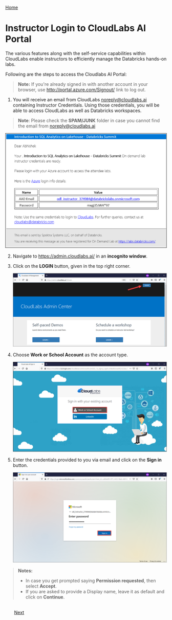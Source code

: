 [Home](./../README.md)

# Instructor Login to CloudLabs AI Portal 

The various features along with the self-service capabilities within CloudLabs enable instructors to efficiently manage the Databricks hands-on labs.

Following are the steps to access the Cloudlabs AI Portal:

>**Note:** If you're already signed in with another account in your browser, use <http://portal.azure.com/Signout/> link to log out.

1. You will receive an email from CloudLabs <noreply@cloudlabs.ai> containing Instructor Credentials. Using those credentials, you will be able to access CloudLabs as well as Databricks workspaces.

>**Note**: Please check the **SPAM/JUNK** folder in case you cannot find the email from <noreply@cloudlabs.ai>

   ![](media/image00.png)

2. Navigate to <https://admin.cloudlabs.ai/> in an **incognito window**. 

3. Click on the **LOGIN** button, given in the top right corner.

   ![](media/image01.png)

4. Choose **Work or School Account** as the account type.
    
   ![](media/image02.png) 
    
5. Enter the credentials provided to you via email and click on the **Sign in** button.

   ![](media/image03.png) 
  
> **Notes:** 
> - In case you get prompted saying **Permission requested**, then select **Accept**.
> - If you are asked to provide a Display name, leave it as default and click on **Continue**.
>  
 

&nbsp;&nbsp;&nbsp;&nbsp;&nbsp;&nbsp;&nbsp;&nbsp;&nbsp;&nbsp;&nbsp;&nbsp;&nbsp;&nbsp;&nbsp;&nbsp;&nbsp;&nbsp;&nbsp;&nbsp;&nbsp;&nbsp;&nbsp;&nbsp;&nbsp;&nbsp;&nbsp;&nbsp;&nbsp;&nbsp;&nbsp;&nbsp;&nbsp;&nbsp;&nbsp;&nbsp;&nbsp;&nbsp;&nbsp;&nbsp;&nbsp;&nbsp;&nbsp;&nbsp;&nbsp;&nbsp;&nbsp;&nbsp;&nbsp;&nbsp;&nbsp;&nbsp;&nbsp;&nbsp;&nbsp;&nbsp;&nbsp;&nbsp;&nbsp;&nbsp;&nbsp;&nbsp;&nbsp;&nbsp;&nbsp;&nbsp;&nbsp;&nbsp;&nbsp;&nbsp;&nbsp;&nbsp;&nbsp;&nbsp;&nbsp;&nbsp;&nbsp;&nbsp;&nbsp;&nbsp;&nbsp;&nbsp;&nbsp;&nbsp;&nbsp;&nbsp;&nbsp;&nbsp;&nbsp;&nbsp;&nbsp;&nbsp;&nbsp;&nbsp;&nbsp;&nbsp;&nbsp;&nbsp;&nbsp;&nbsp;&nbsp;&nbsp;&nbsp;&nbsp;&nbsp;&nbsp;&nbsp;&nbsp;&nbsp;&nbsp;&nbsp;&nbsp;&nbsp;&nbsp;&nbsp;&nbsp;&nbsp;&nbsp;&nbsp;&nbsp;&nbsp;&nbsp;&nbsp;&nbsp;&nbsp;&nbsp;&nbsp;&nbsp;&nbsp;&nbsp;&nbsp;&nbsp;&nbsp;&nbsp;&nbsp;[Next](./Manage-On-Demand-Labs-readme.md)
